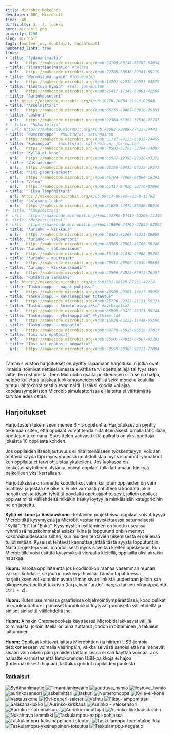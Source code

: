 ```yaml
---
title: Microbit MakeCode
developer: BBC, Microsoft
time: ~4h
difficulty: 3.- 4. luokka
hero: microbit.png
priority: 1250
slug: microbit
tags: [muuten-jos, muuttujat, tapahtumat]
numbered_links: true
links:
- title: "Sydänanimaatio"
  url:   https://makecode.microbit.org/#pub:94105-08146-83787-54034
- title: "Timanttianimaatio" #toista
  url:   https://makecode.microbit.org/#pub:72788-30636-89341-08119
- title: "Hermostuva hymiö" #jos-muuten
  url:   https://makecode.microbit.org/#pub:14201-61918-09551-84579
- title: "Ilostuva hymiö"  #tai, jos-muuten
  url:   https://makecode.microbit.org/#pub:26417-17349-69003-42599
- title: "Aurinkosensori"
  url: https://makecode.microbit.org/#pub:10276-10604-21926-62648
- title: "Askelmittari"
  url:   https://makecode.microbit.org/#pub:06235-49467-80010-25551
- title: "Laskuri"
  url:   https://makecode.microbit.org/#pub:92364-53382-37530-92747
# - title: "Nukahtelija"
#  url: https://makecode.microbit.org/#pub:78582-52989-27431-39443
- title: "Numeronoppa"  #muuttujat, satunnainen
  url:   https://makecode.microbit.org/#pub:31737-44123-83915-24459
- title: "Kuvanoppa"   #muuttujat, satunnainen, jos-muuten
  url:   https://makecode.microbit.org/#pub:70503-31783-53794-24087
- title: "Kyllä-ei-kone"
  url:   https://makecode.microbit.org/#pub:66857-19396-27326-93372
- title: "Vastauskone"
  url:   https://makecode.microbit.org/#pub:03155-90432-67225-19572
- title: "Kivi-paperi-sakset"
  url:   https://makecode.microbit.org/#pub:46784-77969-88084-16391
- title: "Velmu"
  url:   https://makecode.microbit.org/#pub:61417-94026-52770-87966
- title: "Fiksu lämpömittari"
  url: https://makecode.microbit.org/#pub:99417-89790-78379-15792
- title: "Salasana-lukko"
  url:   https://makecode.microbit.org/#pub:81620-94974-86336-80516
#- title: "Lämpömittari"
#  url:   https://makecode.microbit.org/#pub:52785-04419-53206-11240
#- title: "Meteoriittipeli"
#  url:   https://makecode.microbit.org/#pub:18696-24769-37859-82092
- title: "Aurinko – kirkkaus"
  url:   https://makecode.microbit.org/#pub:59523-81269-71321-86069
- title: "Aurinko – valosensori"
  url:   https://makecode.microbit.org/#pub:68565-82503-48762-36246
- title: "Aurinko – satunnaisuus"
  url:   https://makecode.microbit.org/#pub:53110-21410-93908-05262
- title: "Aurinko – muuttujat"
  url:   https://makecode.microbit.org/#pub:79532-05580-91539-80605
- title: "Auringo – kirkkaussäädin"
  url:   https://makecode.microbit.org/#pub:32596-64923-83972-76397
- title: "Nukahtava lemmikki"
  url: https://makecode.microbit.org/#pub:93231-88129-87261-42214
- title: "Taskulamppu - nappi pohjassa"
  url:   https://makecode.microbit.org/#pub:48509-09363-14027-38955
- title: "Taskulamppu - kaksinappinen toteutus"
  url:   https://makecode.microbit.org/#pub:25726-29322-21131-58321
- title: "Taskulamppu - toimintalogiikka" #kytkimellä2
  url:   https://makecode.microbit.org/#pub:86999-69422-72323-88244
- title: "Taskulamppu - yksinappinen" #kytkimellä4
  url:   https://makecode.microbit.org/#pub:15938-83222-11438-65506
- title: "Taskulamppu - negaatio"
  url:   https://makecode.microbit.org/#pub:99778-45925-96510-37017
- title: "Tosi vai epätosi?"
  url:   https://makecode.microbit.org/#pub:65805-74813-07567-02283
- title: "Tosi vai epätosi: negaatiot"
  url:   https://makecode.microbit.org/#pub:79559-20386-92721-77094
---
```

<!--
- title: "Totuusarvomuuttuja käänteiseksi"
  url:   https://makecode.microbit.org/#pub:40686-76316-00156-41087
-->

<!--
**NOTE TO MYSELF**: Lisää
- lisää "auringon kirkkauden muuttaminen" tehtvään puuttuvat
  lohkot
- selkeytä "nukahtava lemmikki" -tehtävää ja siirrä sen paikka tehtävälistauksessa
- ajastin
- ruletti
- köydenvetopeli
- kolikonheitto
- kiihtyvyys (tauko-muuttuja)
- kello-animaatio
- tilt-peli https://www.youtube.com/watch?v=qiltLwkwsvo&pp=ygUObWljcm9iaXQgZ2FtZXM%3D
- kompassi?
- vastauskone listoilla (helpompi, 2 riviä koodia)
- taidekirkkaussäätelyjuttu
- tamagotchi: https://static1.squarespace.com/static/533a5f1be4b00bb34469c085/t/5ae6f3c00e2e72dfd92a15dd/1525085122048/Tamagotchi.pdf
https://makecode.microbit.org/#pub:_5RcfcCXXETkM
- nukkumaan kirkkaussensorilla, hereille ravistamalla
- pelkkä kirkkaussensori mutta viiveellä jotta näkee eron?
-- valisensorilla nukkumaan?
-- rotaatiosensorilla säikäyttäminen?
-- ravistamalla suuttuminen?
- kello: https://makecode.microbit.org/projects/watch/digital-watch

KÖYDENVETOPELI
Osa 1: https://makecode.microbit.org/_XtWLM37LA6gR

LEMMIKKIPELI
https://makecode.microbit.org/_fwc9WL2h1dHv

-->

Tämän sivuston harjoitukset on pyritty rajaamaan harjoituksiin jotka ovat ilmaisia, toimivat nettiselaimessa eivätkä tarvi opettajatilejä tai fyysisten laitteiden ostamista. Teen Microbitin osalta poikkeuksen sillä se on halpa, helppo kuljettaa ja jakaa luokkahuoneiden välillä sekä monella koululla tuntuu lähtökohtaisesti olevan näitä. Lisäksi koodia voi ajaa koodausympäristön Microbit-simulaattorissa eli laitetta ei välttämättä tarvitse edes ostaa.


## Harjoitukset
Harjoitusten tekemiseen menee 3 - 5 oppituntia. Harjoitukset on pyritty tekemään siten, että oppilaat voivat tehdä niitä itsenäisesti omalla tahdillaan, opettajan tukemana. Suosittelen vahvasti että paikalla on yksi opettaja jokaista 10 oppilasta kohden.

Jos oppilaiden itseohjautuvuus ei riitä itsenäiseen työskentelyyn, voidaan tehtäviä käydä läpi myös yhdessä (mahdollistaa myös isommat ryhmäkoot kun oppilaita ei tarvi ohjeistaa yksitellen). Jos luokassa on kosketusnäytöllinen älytaulu, voivat oppilaat tulla laittamaan käskyjä paikoilleen yksi kerrallaan.

Harjoituksissa on annettu koodilohkot valmiiksi joten oppilaiden on vain osattava järjestää ne oikein. Ei ole varmasti pahitteeksi koodata jokin harjoituksista täysin tyhjältä pöydältä opettajajohtoisesti, jolloin oppilaat oppivat miltä välilehdeltä mikäkin käsky löytyy ja minkälaisiin kategorioihin ne on jaoteltu.


**Kyllä-ei-kone** ja **Vastauskone** -tehtävien projekteissa oppilaat voivat kysyä Microbitiltä kysymyksiä ja Microbit vastaa ravistettaessa satunnaisesti "Kyllä", "Ei" tai "Ehkä". Kysymysten esittäminen on koettu useassa ryhmässä hauskoimmaksi asiaksi ikinä ja lopputunti onkin mennyt kokonaisuudessaan siihen, kun muiden tehtävien tekemisestä ei ole enää tullut mitään. Kyseiset tehtävät kannattaa jättää tästä syystä lopputuntiin. Näitä projekteja voisi mahdollisesti myös soveltaa kielten opiskeluun, kun Microbitille voisi esittää kysymyksiä vieraalla kielellä, oppilailla olisi ainakin hauskaa.



**Huom:** Varoita oppilaita että jos koodilohkon raahaa vasemman reunan valikon kohdalle, se joutuu roskiin ja häviää. Tämän tapahtuessa harjoituksen voi kuitenkin avata tämän sivun linkistä uudestaan jolloin saa alkuperäiset palikat takaisin (tai painaa "undo"-nappia tai sen pikanäppäintä `Ctrl + Z`).

**Huom:** Kuten useimmissa graafisissa ohjelmointiympäristöissä, koodipalikat on värikoodattu eli punaiset koodilohkot löytyvät punaiselta välilehdeltä ja siniset siniseltä välilehdeltä jne.

**Huom:** Ainakin Chromebookeja käyttäessä Microbitit lakkaavat välillä toimimasta, jolloin itsellä on aina auttanut johdon irroittaminen ja takaisin laittaminen.

**Huom:** Oppilaat koittavat laittaa Microbittien (ja hiirien) USB-johtoja tietokoneeseen voimalla väärinpäin, vaikka selvästi sanoisi että ne menevät sisään vain oikein päin ja niiden laittamisessa ei saa käyttää voimaa. Jos haluatte varmistaa että tietokoneiden USB-paikkoja ei hajoa (todennäköisesti hajoaa), laittakaa johdot oppilaiden puolesta.

### Ratkaisut
![Sydänanimaatio](./sydananimaatio.png)
![Timanttianimaatio](./Timanttianimaatio.png)
![suuttuva_hymio](./suuttuva_hymio.png)
![ilostuva_hymio](./ilostuva_hymio.png)
![aurinkosensori](./aurinkosensori.png)
![askelmittari](./askelmittari.png)
![laskuri](./laskuri.png)
![Numeronoppa](./Numeronoppa.png)
![Kylla-ei-kone](./Kylla-ei-kone.png)
![Vastauskone](./Vastauskone.png)
![Kivi-paperi-sakset](./Kivi-paperi-saksat.png)
![Velmu](./Velmu.png)
![Fiksu-lampomittari](./Fiksu-lampomittari.png)
![Salasana-lukko](./Salasana-lukko.png)
![Aurinko-kirkkaus](./Aurinko-kirkkaus.png)
![Aurinko - valosensori](./Aurinko-valosensori.png)
![Aurinko - satunnaisuus](./Aurinko-satunnaisuus.png)
![Aurinko-muuttujat](./Aurinko-muuttujat.png)
![Aurinko-kirkkausdaadin](./Aurinko-kirkkausdaadin.png)
![Nukahtava lemmikki](./Nukahtava-lemmikki.png)
![Taskulamppu-nappi-pohjassa](./Taskulamppu-nappi-pohjassa.png)
![Taskulamppu-kaksinappinen-toteutus](./Taskulamppu-kaksinappinen-toteutus.png)
![Taskulamppu-toimintalogiikka](./Taskulamppu-toimintalogiikka.png)
![Taskulamppu-yksinappinen-toteutus](./Taskulamppu-yksinappinen-toteutus.png)
![Taskulamppu-negaatio](./Taskulamppu-negaatio.png)
